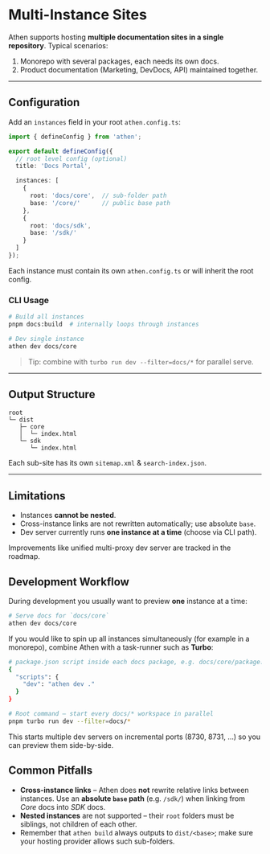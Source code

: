 # Multi-Instance Sites

Athen supports hosting **multiple documentation sites in a single repository**.  Typical scenarios:

1. Monorepo with several packages, each needs its own docs.
2. Product documentation (Marketing, DevDocs, API) maintained together.

---

## Configuration

Add an `instances` field in your root `athen.config.ts`:

```ts
import { defineConfig } from 'athen';

export default defineConfig({
  // root level config (optional)
  title: 'Docs Portal',

  instances: [
    {
      root: 'docs/core',  // sub-folder path
      base: '/core/'      // public base path
    },
    {
      root: 'docs/sdk',
      base: '/sdk/'
    }
  ]
});
```

Each instance must contain its own `athen.config.ts` or will inherit the root config.

### CLI Usage

```bash
# Build all instances
pnpm docs:build  # internally loops through instances

# Dev single instance
athen dev docs/core
```

> Tip: combine with `turbo run dev --filter=docs/*` for parallel serve.

---

## Output Structure

```
root
└─ dist
   ├─ core
   │  └─ index.html
   └─ sdk
      └─ index.html
```

Each sub-site has its own `sitemap.xml` & `search-index.json`.

---

## Limitations

* Instances **cannot be nested**.
* Cross-instance links are not rewritten automatically; use absolute `base`.
* Dev server currently runs **one instance at a time** (choose via CLI path).

Improvements like unified multi-proxy dev server are tracked in the roadmap.

## Development Workflow

During development you usually want to preview **one** instance at a time:

```bash
# Serve docs for `docs/core`
athen dev docs/core
```

If you would like to spin up all instances simultaneously (for example in a monorepo), combine Athen with a task-runner such as **Turbo**:

```bash
# package.json script inside each docs package, e.g. docs/core/package.json
{
  "scripts": {
    "dev": "athen dev ."
  }
}

# Root command – start every docs/* workspace in parallel
pnpm turbo run dev --filter=docs/*
```

This starts multiple dev servers on incremental ports (8730, 8731, …) so you can preview them side-by-side.

## Common Pitfalls

* **Cross-instance links** – Athen does **not** rewrite relative links between instances. Use an **absolute `base` path** (e.g. `/sdk/`) when linking from *Core* docs into *SDK* docs.
* **Nested instances** are not supported – their `root` folders must be siblings, not children of each other.
* Remember that `athen build` always outputs to `dist/<base>`; make sure your hosting provider allows such sub-folders.
